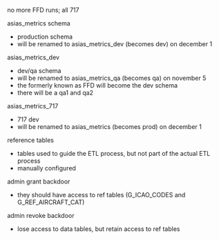 no more FFD runs; all 717

asias_metrics schema
- production schema
- will be renamed to asias_metrics_dev (becomes dev) on december 1

asias_metrics_dev
- dev/qa schema
- will be renamed to asias_metrics_qa (becomes qa) on november 5
- the formerly known as FFD will become the dev schema
- there will be a qa1 and qa2

asias_metrics_717
- 717 dev
- will be renamed to asias_metrics (becomes prod) on december 1

reference tables
- tables used to guide the ETL process, but not part of the actual ETL process
- manually configured

admin grant backdoor
- they should have access to ref tables (G_ICAO_CODES and G_REF_AIRCRAFT_CAT)

admin revoke backdoor
- lose access to data tables, but retain access to ref tables
